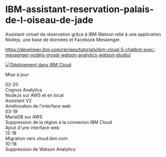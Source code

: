 # IBM-assistant-reservation-palais-de-l-oiseau-de-jade
Assistant virtuel de réservation grâce à IBM Watson relié à une application Nodejs, une base de données et Facebook Messenger.


https://developer.ibm.com/recipes/tutorials/ibm-cloud-5-chatbot-avec-messenger-nodejs-mysql-watson-analytics-watson-studio/

[![Déploiement dans IBM Cloud](https://cloud.ibm.com/devops/setup/deploy/button.png)](https://cloud.ibm.com/devops/setup/deploy?repository=https://github.com/cherryclass/IBM-poj&branch=master)


Mise à jour:

02-20   
Cognos Analytics   
NodeJs sur AWS et en local   
Assistant V2   
Amélioration de l'interface web   
03-19   
MariaDB sur AWS  
Suppression de la région à la connexion IBM Cloud   
Ajout d'une interface web   
12-18   
Migration vers cloud.ibm.com   
10-18   
Suppression de Watson Analytics   
